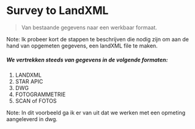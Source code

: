 # Survey to LandXML

> Van bestaande gegevens naar een werkbaar formaat.

Note:
Ik probeer kort de stappen te beschrijven die nodig zijn om aan de hand van opgemeten gegevens, een landXML file te maken.

<!--s-->

##### We vertrekken steeds van gegevens in de volgende formaten:

1.  LANDXML
2.  STAR APIC
3.  DWG
4.  FOTOGRAMMETRIE
5.  SCAN of FOTOS

Note:
In dit voorbeeld ga ik er van uit dat we werken met een opmeting aangeleverd in dwg.

<!--s-->
